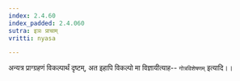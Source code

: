 ```yaml
---
index: 2.4.60
index_padded: 2.4.060
sutra: इञः प्राचाम्
vritti: nyasa

---
```

अन्यत्र प्राग्ग्रहणं विकल्पार्थं दृष्टम्, अत इहापि विकल्पो मा विज्ञायीत्याह-- `गोत्रविशेषणम्` इत्यादि।।
